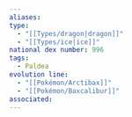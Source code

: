 ```yaml
---
aliases: 
type:
  - "[[Types/dragon|dragon]]"
  - "[[Types/ice|ice]]"
national dex number: 996
tags:
  - Paldea
evolution line:
  - "[[Pokémon/Arctibax]]"
  - "[[Pokémon/Baxcalibur]]"
associated: 
---
```

